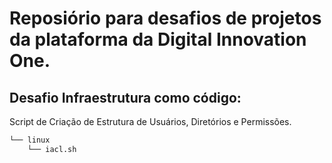 # Reposiório para desafios de projetos da plataforma da Digital Innovation One.

## Desafio Infraestrutura como código:

Script de Criação de Estrutura de Usuários, Diretórios e Permissões.

```sh
└── linux
    └── iacl.sh
```
